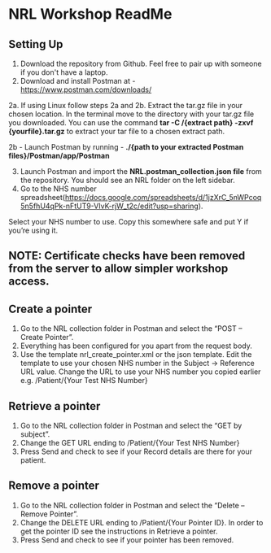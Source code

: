 NRL Workshop ReadMe
===================

Setting Up
----------
1.	Download the repository from Github. Feel free to pair up with someone if you don't have a laptop.
2.	Download and install Postman at - https://www.postman.com/downloads/

  2a. If using Linux follow steps 2a and 2b. Extract the tar.gz file in your chosen location. In the terminal move to the directory with your tar.gz file you downloaded. You can use the command **tar -C /{extract path} -zxvf {yourfile}.tar.gz** to extract your tar file to a chosen extract path. 
  
  2b - Launch Postman by running - **./{path to your extracted Postman files}/Postman/app/Postman**
  
3.	Launch Postman and import the **NRL.postman_collection.json file** from the repository. You should see an NRL folder on the left sidebar.
4.	Go to the NHS number spreadsheet(https://docs.google.com/spreadsheets/d/1jzXrC_5nWPcoq5n5fhU4qPk-nFtUT9-VIvK-rjW_t2c/edit?usp=sharing).

Select your NHS number to use. Copy this somewhere safe and put Y if you’re using it.

NOTE: Certificate checks have been removed from the server to allow simpler workshop access.
-----

Create a pointer
----------------
1.	Go to the NRL collection folder in Postman and select the “POST – Create Pointer”.
2.	Everything has been configured for you apart from the request body.
3.	Use the template nrl_create_pointer.xml or the json template. Edit the template to use your chosen NHS number in the Subject -> Reference URL value. Change the URL to use your NHS number you copied earlier e.g. /Patient/{Your Test NHS Number} 

Retrieve a pointer
------------------
1.	Go to the NRL collection folder in Postman and select the “GET by subject”.
2.	Change the GET URL ending to /Patient/{Your Test NHS Number}
3.	Press Send and check to see if your Record details are there for your patient.

Remove a pointer
----------------
1.	Go to the NRL collection folder in Postman and select the “Delete – Remove Pointer”.
2.	Change the DELETE URL ending to /Patient/{Your Pointer ID}. In order to get the pointer ID see the instructions in Retrieve a pointer.
3.	Press Send and check to see if your pointer has been removed.


